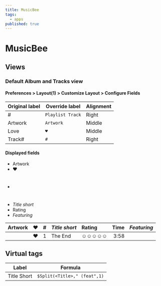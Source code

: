 ```yaml
---
title: MusicBee
tags:
  - apps
published: true
---
```


# MusicBee

## Views

### Default Album and Tracks view

#### Preferences > Layout(1) > Customize Layout > Configure Fields

Original label | Override label   | Alignment
---------------|------------------|----------
#              | `Playlist Track` | Right
Artwork        | `Artwork`        | Middle
Love           | `♥`              | Middle
Track#         | ` # `            | Right

#### Displayed fields 

- Artwork
- ♥
- #
- _Title short_
- Rating 
- _Featuring_


 Artwork | ♥ | # | _Title short_ | Rating | Time |  _Featuring_
|:------:|:-:|--:|:--------------|:-------|-----:|:-----------|
         | ♥ | 1 | The End       | ☺☺☺☺☺  | 3:58 | 


## Virtual tags

Label | Formula 
------|------------------------------------
Title Short     | `$Split(<Title>," (feat",1)` 




